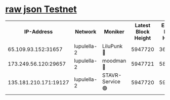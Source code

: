 [raw json Testnet](https://rpc-check.jaclalt.stavr.tech/jaclalt/rpc-jaclalt-result.json)
=

<table><tr><th>IP-Address</th><th>Network</th><th>Moniker</th><th>Latest Block Height</th><th>Earliest Block Height</th><th>Catching Up</th><th>Tx Index</th><th>Voting Power</th><th>Scan Time</th></tr><tr><td>65.109.93.152:31657</td><td>lupulella-2</td><td>LiluPunk 🔴</td><td>5947720</td><td>3688866</td><td>False</td><td>on</td><td>685133</td><td>2023-12-29T12:14:09.648933099UTC</td></tr><tr><td>173.249.56.120:29657</td><td>lupulella-2</td><td>moodman 🔴</td><td>5947721</td><td>5847721</td><td>False</td><td>off</td><td>769094</td><td>2023-12-29T12:14:16.128950680UTC</td></tr><tr><td>135.181.210.171:19127</td><td>lupulella-2</td><td>STAVR-Service 🟢</td><td>5947720</td><td>5944901</td><td>False</td><td>on</td><td>0</td><td>2023-12-29T12:14:09.301646996UTC</td></tr></table>
